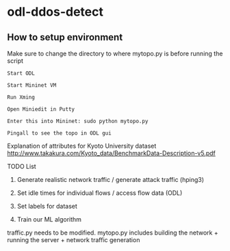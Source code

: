 # odl-ddos-detect

## How to setup environment

Make sure to change the directory to where mytopo.py is before running the script

```
Start ODL

Start Mininet VM

Run Xming

Open Miniedit in Putty

Enter this into Mininet: sudo python mytopo.py

Pingall to see the topo in ODL gui
```

Explanation of attributes for Kyoto University dataset
http://www.takakura.com/Kyoto_data/BenchmarkData-Description-v5.pdf

TODO List

1. Generate realistic network traffic / generate attack traffic (hping3)

2. Set idle times for individual flows / access flow data (ODL)

3. Set labels for dataset

4. Train our ML algorithm


traffic.py needs to be modified. mytopo.py includes building the network + running the server + network traffic generation



